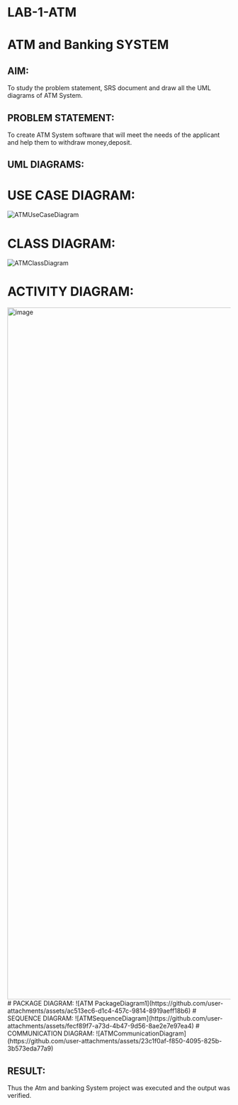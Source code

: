 # LAB-1-ATM
# ATM and Banking SYSTEM
## AIM: 
To study the problem statement, SRS document and draw all the UML diagrams of ATM
System.
## PROBLEM STATEMENT:
To create ATM System software that will meet the needs of the applicant and help them
to withdraw money,deposit.
## UML DIAGRAMS:
# USE CASE DIAGRAM:
![ATMUseCaseDiagram](https://github.com/user-attachments/assets/3a281cc7-f8d4-4031-aeaf-0d148b4386fa)
# CLASS DIAGRAM:
![ATMClassDiagram](https://github.com/user-attachments/assets/e519bccd-14f1-42e9-aba4-e0c546150f5f)
# ACTIVITY DIAGRAM:
<img width="1105" height="1561" alt="image" src="https://github.com/user-attachments/assets/c85ef0e0-12a6-4c27-bfcd-bfcc9239e2c2" />
# PACKAGE DIAGRAM:
![ATM PackageDiagram1](https://github.com/user-attachments/assets/ac513ec6-d1c4-457c-9814-8919aeff18b6)
# SEQUENCE DIAGRAM:
![ATMSequenceDiagram](https://github.com/user-attachments/assets/fecf89f7-a73d-4b47-9d56-8ae2e7e97ea4)
# COMMUNICATION DIAGRAM:
![ATMCommunicationDiagram](https://github.com/user-attachments/assets/23c1f0af-f850-4095-825b-3b573eda77a9)

## RESULT: 
Thus the Atm and banking System project was executed and the output was verified.
